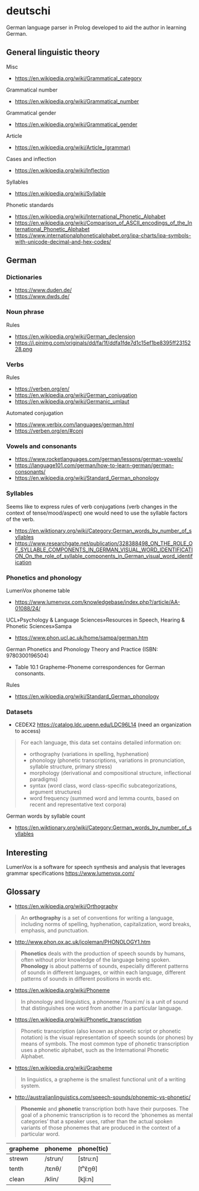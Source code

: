 # deutschi

German language parser in Prolog developed to aid the author in learning German.

## General linguistic theory

Misc

- <https://en.wikipedia.org/wiki/Grammatical_category>

Grammatical number

- <https://en.wikipedia.org/wiki/Grammatical_number>

Grammatical gender

- <https://en.wikipedia.org/wiki/Grammatical_gender>


Article

- <https://en.wikipedia.org/wiki/Article_(grammar)>

Cases and inflection

- <https://en.wikipedia.org/wiki/Inflection>

Syllables

- <https://en.wikipedia.org/wiki/Syllable>

Phonetic standards

- <https://en.wikipedia.org/wiki/International_Phonetic_Alphabet>
- <https://en.wikipedia.org/wiki/Comparison_of_ASCII_encodings_of_the_International_Phonetic_Alphabet>
- <https://www.internationalphoneticalphabet.org/ipa-charts/ipa-symbols-with-unicode-decimal-and-hex-codes/>

## German

### Dictionaries

- <https://www.duden.de/>
- <https://www.dwds.de/>

### Noun phrase

Rules

- <https://en.wikipedia.org/wiki/German_declension>
- <https://i.pinimg.com/originals/dd/fa/1f/ddfa1fde7d1c15ef1be8395ff2315228.png>

### Verbs

Rules

- <https://verben.org/en/>
- <https://en.wikipedia.org/wiki/German_conjugation>
- <https://en.wikipedia.org/wiki/Germanic_umlaut>

Automated conjugation 

- <https://www.verbix.com/languages/german.html>
- <https://verben.org/en/#conj>

### Vowels and consonants

- <https://www.rocketlanguages.com/german/lessons/german-vowels/>
- <https://language101.com/german/how-to-learn-german/german-consonants/>
- <https://en.wikipedia.org/wiki/Standard_German_phonology>

### Syllables

Seems like to express rules of verb conjugations (verb changes in the context of tense/mood/aspect) one would need to use the syllable factors of the verb.

- <https://en.wiktionary.org/wiki/Category:German_words_by_number_of_syllables>
- <https://www.researchgate.net/publication/328388498_ON_THE_ROLE_OF_SYLLABLE_COMPONENTS_IN_GERMAN_VISUAL_WORD_IDENTIFICATION_On_the_role_of_syllable_components_in_German_visual_word_identification>

### Phonetics and phonology

LumenVox phoneme table

- <https://www.lumenvox.com/knowledgebase/index.php?/article/AA-01088/24/>

UCL»Psychology & Language Sciences»Resources in Speech, Hearing & Phonetic Sciences»Sampa

- <https://www.phon.ucl.ac.uk/home/sampa/german.htm>


German Phonetics and Phonology Theory and Practice (ISBN: 9780300196504)

- Table 10.1 Grapheme-Phoneme correspondences for German consonants.

Rules

- <https://en.wikipedia.org/wiki/Standard_German_phonology>

### Datasets

- CEDEX2 <https://catalog.ldc.upenn.edu/LDC96L14> (need an organization to access)

> For each language, this data set contains detailed information on:
>
> - orthography (variations in spelling, hyphenation)
> - phonology (phonetic transcriptions, variations in pronunciation, syllable structure, primary stress)
> - morphology (derivational and compositional structure, inflectional paradigms)
> - syntax (word class, word class-specific subcategorizations, argument structures)
> - word frequency (summed word and lemma counts, based on recent and representative text corpora)

German words by syllable count

 - <https://en.wiktionary.org/wiki/Category:German_words_by_number_of_syllables>
 
## Interesting

LumenVox is a software for speech synthesis and analysis that leverages grammar specifications <https://www.lumenvox.com/>


## Glossary

- <https://en.wikipedia.org/wiki/Orthography>
> An **orthography** is a set of conventions for writing a language, including norms of spelling, hyphenation, capitalization, word breaks, emphasis, and punctuation.

- <http://www.phon.ox.ac.uk/jcoleman/PHONOLOGY1.htm>
> **Phonetics** deals with the production of speech sounds by humans, often without prior knowledge of the language being spoken. **Phonology** is about patterns of sounds, especially different patterns of sounds in different languages, or within each language, different patterns of sounds in different positions in words etc.

- <https://en.wikipedia.org/wiki/Phoneme>
> In phonology and linguistics, a phoneme /ˈfoʊniːm/ is a unit of sound that distinguishes one word from another in a particular language.

- <https://en.wikipedia.org/wiki/Phonetic_transcription>

> Phonetic transcription (also known as phonetic script or phonetic notation) is the visual representation of speech sounds (or phones) by means of symbols. The most common type of phonetic transcription uses a phonetic alphabet, such as the International Phonetic Alphabet. 

- <https://en.wikipedia.org/wiki/Grapheme>

> In linguistics, a grapheme is the smallest functional unit of a writing system.

- <http://australianlinguistics.com/speech-sounds/phonemic-vs-phonetic/>
> **Phonemic** and **phonetic** transcription both have their purposes.  The goal of a phonemic transcription is to record the ‘phonemes as mental categories’ that a speaker uses, rather than the actual spoken variants of those phonemes that are produced in the context of a particular word.

| grapheme | phoneme | phone(tic) |
| ------   | ------  | ------     |
| strewn   | /strun/ | [stru:n]   |
| tenth    | /tɛnθ/  | [tʰɛ̃n̪θ]    |
| clean    | /klin/  | [kl̥i:n]    |

